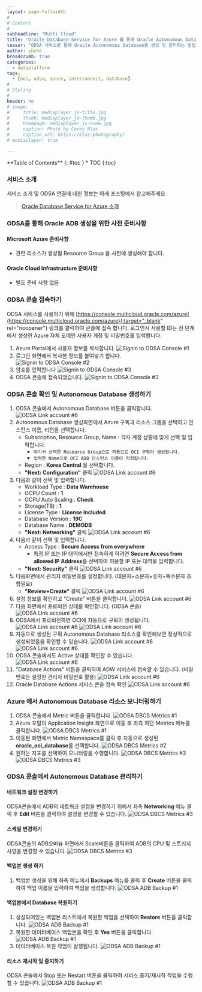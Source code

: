 ```yaml
---
layout: page-fullwidth
#
# Content
#
subheadline: "Multi Cloud"
title: "Oracle Database Service for Azure 를 통해 Oracle Autonomous Database 생성 및 관리하기"
teaser: "ODSA 서비스를 통해 Oracle Autonomous Database를 생성 및 관리하는 방법에 대해 알아봅니다"
author: yhcho
breadcrumb: true
categories:
  - dataplatform
tags:
  - [oci, odsa, azure, interconnect, database]
#
# Styling
#
header: no
# image:
#     title: mediaplayer_js-title.jpg
#     thumb: mediaplayer_js-thumb.jpg
#     homepage: mediaplayer_js-home.jpg
#     caption: Photo by Corey Blaz
#     caption_url: https://blaz.photography/
# mediaplayer: true

---
```


<div class="panel radius" markdown="1">
**Table of Contents**
{: #toc }
*  TOC
{:toc}
</div>

### 서비스 소개
서비스 소개 및 ODSA 연결에 대한 정보는 아래 포스팅에서 참고해주세요
> [Oracle Database Service for Azure 소개](/dataplatform/oracle-database-service-for-azure/)

### ODSA를 통해 Oracle ADB 생성을 위한 사전 준비사항
#### Microsoft Azure 준비사항
- 관련 리소스가 생성될 Resource Group 을 사전에 생성해야 합니다.

#### Oracle Cloud Infrastructure 준비사항
- 별도 준비 사항 없음

### ODSA 콘솔 접속하기
ODSA 서비스를 사용하기 위해 [https://console.multicloud.oracle.com/azure](https://console.multicloud.oracle.com/azure){:target="_blank" rel="noopener"} 링크를 클릭하여 콘솔에 접속 합니다.
로그인시 사용할 ID는 전 단계에서 생성한 Azure 자체 도메인 사용자 계정 및 비밀번호를 입력합니다.
1. Azure Portal에서 사용자 정보를 복사합니다.
   ![Signin to ODSA Console #1](/assets/img/dataplatform/2022/oracle-odsa-signin-1.png)
2. 로그인 화면에서 복사한 정보를 붙여넣기 합니다.
   ![Signin to ODSA Console #2](/assets/img/dataplatform/2022/oracle-odsa-signin-2.png)
3. 암호를 입력합니다
   ![Signin to ODSA Console #3](/assets/img/dataplatform/2022/oracle-odsa-signin-3.png)
4. ODSA 콘솔에 접속되었습니다.
   ![Signin to ODSA Console #3](/assets/img/dataplatform/2022/oracle-odsa-signin-5.png)

### ODSA 콘솔 확인 및 Autonomous Database 생성하기
1. ODSA 콘솔에서 Autonomous Database 버튼을 클릭합니다.
   ![ODSA Link account #6](/assets/img/dataplatform/2022/oracle-odsa-service-console-1.png)
2. Autonomous Database 생성화면에서 Azure 구독과 리소스 그룹을 선택하고 인스턴스 이름, 리전을 선택합니다.
   - Subscription, Resource Group, Name : 각자 계정 상황에 맞게 선택 및 입력합니다. 
     - `여기서 선택한 Resource Group으로 자동으로 OCI 구획이 생성됩니다.`
     - `입력한 Name으로 OCI ADB 인스턴스 이름이 지정됩니다.`
   - Region : **Korea Central** 을 선택합니다.
   - **"Next: Configuration"** 클릭
   ![ODSA Link account #6](/assets/img/dataplatform/2022/oracle-odsa-service-console-2.png)
3. 다음과 같이 선택 및 입력합니다.
   - Workload Type : **Data Warehouse**
   - OCPU Count : **1**
   - OCPU Auto Scaling : **Check**
   - Storage(TB) : **1**
   - License Type : **License included**
   - Database Version : **19C**
   - Database Name : **DEMODB**
   - **"Next: Networking"** 클릭
   ![ODSA Link account #6](/assets/img/dataplatform/2022/oracle-odsa-service-console-3.png)
4. 다음과 같이 선택 및 입력합니다.
   - Access Type : **Secure Access from everywhere**
     - 특정 IP 또는 IP 대역에서만 접속하게 하려면 **Secure Access from allowed IP Address**를 선택하여 허용할 IP 또는 대역을 입력합니다.
   - **"Next: Security"** 클릭
   ![ODSA Link account #6](/assets/img/dataplatform/2022/oracle-odsa-service-console-4.png)
5. 다음화면에서 관리자 비밀번호를 설정합니다. (대문자+소문자+숫자+특수문자 조합필요)
   - **"Review+Create"** 클릭
   ![ODSA Link account #6](/assets/img/dataplatform/2022/oracle-odsa-service-console-5.png)
6. 설정 정보를 확인하고 "Create" 버튼을 클릭합니다.
   ![ODSA Link account #6](/assets/img/dataplatform/2022/oracle-odsa-service-console-6.png)
7. 다음 화면에서 프로비전 상태를 확인합니다. (ODSA 콘솔)
   ![ODSA Link account #6](/assets/img/dataplatform/2022/oracle-odsa-service-console-7.png)
8. ODSA에서 프로비전하면 OCI에 자동으로 구획이 생성됩니다.
   ![ODSA Link account #6](/assets/img/dataplatform/2022/oracle-odsa-service-console-8.png)
   ![ODSA Link account #6](/assets/img/dataplatform/2022/oracle-odsa-service-console-9.png)
9. 자동으로 생성된 구획 Autonomous Database 리소스를 확인해보면 정상적으로 생성되었음을 확인할 수 있습니다.
   ![ODSA Link account #6](/assets/img/dataplatform/2022/oracle-odsa-service-console-10.png)
   ![ODSA Link account #6](/assets/img/dataplatform/2022/oracle-odsa-service-console-11.png)
10. ODSA 콘솔에서도 Active 상태를 확인할 수 있습니다.
    ![ODSA Link account #6](/assets/img/dataplatform/2022/oracle-odsa-service-console-12.png)
11. "Database Actions" 버튼을 클릭하여 ADW 서비스에 접속할 수 있습니다. (비밀번호는 설정한 관리자 비밀번호 활용)
    ![ODSA Link account #6](/assets/img/dataplatform/2022/oracle-odsa-service-console-13.png)
12. Oracle Database Actions 서비스 콘솔 접속 확인
    ![ODSA Link account #6](/assets/img/dataplatform/2022/oracle-odsa-service-console-14.png)

### Azure 에서 Autonomous Database 리소스 모니터링하기
1. ODSA 콘솔에서 Metric 버튼을 클릭합니다.
   ![ODSA DBCS Metrics #1](/assets/img/dataplatform/2022/oracle-odsa-adb-metrics-1.png)
2. Azure 포탈의 Application Insight 화면으로 이동 후 좌측 하단 Metrics 메뉴를 클릭합니다.
   ![ODSA DBCS Metrics #1](/assets/img/dataplatform/2022/oracle-odsa-adb-metrics-2.png)
3. 이동된 화면에서 Metric Namespace를 클릭 후 자동으로 생성된 **oracle_oci_database**를 선택합니다.
   ![ODSA DBCS Metrics #2](/assets/img/dataplatform/2022/oracle-odsa-adb-metrics-3.png)
4. 원하는 지표를 선택하여 모니터링을 수행합니다.
   ![ODSA DBCS Metrics #3](/assets/img/dataplatform/2022/oracle-odsa-adb-metrics-5.png)
   ![ODSA DBCS Metrics #3](/assets/img/dataplatform/2022/oracle-odsa-adb-metrics-4.png)

### ODSA 콘솔에서 Autonomous Database 관리하기
#### 네트워크 설정 변경하기
ODSA콘솔에서 ADB의 네트워크 설정을 변경하기 위해서 좌측 **Networking** 메뉴 클릭 후 **Edit** 버튼을 클릭하여 설정을 변경할 수 있습니다.
![ODSA DBCS Metrics #3](/assets/img/dataplatform/2022/oracle-odsa-adb-network-1.png)

#### 스케일 변경하기
ODSA콘솔의 ADB오버뷰 화면에서 Scale버튼을 클릭하여 ADB의 CPU 및 스토리지 사양을 변경할 수 있습니다.
![ODSA DBCS Metrics #3](/assets/img/dataplatform/2022/oracle-odsa-adb-scale-1.png)

#### 백업본 생성 하기
1. 백업본 생성을 위해 좌측 메뉴에서 **Backups** 메뉴를 클릭 후 **Create** 버튼을 클릭하여 백업 이름을 입력하여 백업을 생성합니다.
   ![ODSA ADB Backup #1](/assets/img/dataplatform/2022/oracle-odsa-adb-backup-1.png)

#### 백업본에서 Database 복원하기
1. 생성되어있는 백업본 리스트에서 복원할 백업을 선택하여 **Restore** 버튼을 클릭합니다.
   ![ODSA ADB Backup #1](/assets/img/dataplatform/2022/oracle-odsa-adb-backup-2.png)
2. 복원할 데이터베이스 백업본을 확인 후 **Yes** 버튼을 클릭합니다.
   ![ODSA ADB Backup #1](/assets/img/dataplatform/2022/oracle-odsa-adb-backup-3.png)
3. 데이터베이스 복원 작업이 실행됩니다.
   ![ODSA ADB Backup #1](/assets/img/dataplatform/2022/oracle-odsa-adb-backup-4.png)

#### 리소스 재시작 및 중지하기
ODSA 콘솔에서 Stop 또는 Restart 버튼을 클릭하여 서비스 중지/재시작 작업을 수행할 수 있습니다.
![ODSA ADB Backup #1](/assets/img/dataplatform/2022/oracle-odsa-adb-control.png)
